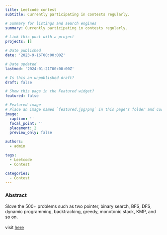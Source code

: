 ```yaml
---
title: Leetcode contest
subtitle: Currently participating in contests regularly.

# Summary for listings and search engines
summary: Currently participating in contests regularly.

# Link this post with a project
projects: []

# Date published
date: '2023-9-16T00:00:00Z'

# Date updated
lastmod: '2024-01-21T00:00:00Z'

# Is this an unpublished draft?
draft: false

# Show this page in the Featured widget?
featured: false

# Featured image
# Place an image named `featured.jpg/png` in this page's folder and customize its options here.
image:
  caption: ''
  focal_point: ''
  placement: 2
  preview_only: false

authors:
  - admin

tags:
  - Leetcode
  - Contest

categories:
  - Contest
---
```


### Abstract
  Slove the 500+ problems such as two pointer, binary search, BFS, DFS, dynamic programming, backtracking, greedy, monotonic stack, KMP, and so on.<br><br>
  visit [here](https://leetcode.com/zeeztw/)